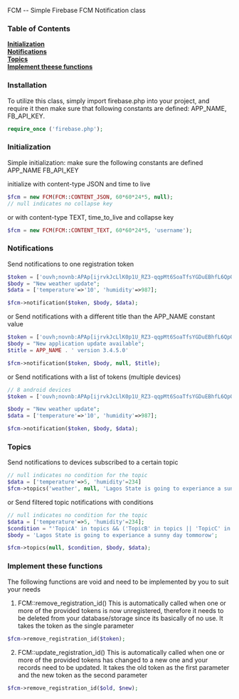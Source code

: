 FCM -- Simple Firebase FCM Notification class

### Table of Contents
**[Initialization](#initialization)**  
**[Notifications](#notification)**  
**[Topics](#topics)**  
**[Implement theese functions](#implement-these-functions)**

### Installation
To utilize this class, simply import firebase.php into your project, and require it then make sure that following constants are defined: APP_NAME, FB_API_KEY.

```php
require_once ('firebase.php');
```

### Initialization
Simple initialization: make sure the following constants are defined APP_NAME FB_API_KEY

initialize with content-type JSON and time to live
```php
$fcm = new FCM(FCM::CONTENT_JSON, 60*60*24*5, null);
// null indicates no collapse key
```

or with content-type TEXT, time_to_live and collapse key

```php
$fcm = new FCM(FCM::CONTENT_TEXT, 60*60*24*5, 'username');
```
### Notifications

Send notifications to one registration token
```php
$token = ['ouvh;novnb:APAp[ijrvkJcLlK0p1U_RZ3-qqpMt6SoaTfsYGDuEBhfL6QpOMQpRGU09tI10xSuSwcIfmqQOvCVfpJMx_0jpovjevn;evetBW2Ro4V'];
$body = "New weather update";
$data = ['temperature'=>'10', 'humidity'=>987];

$fcm->notification($token, $body, $data);
```

or Send notifications with a different title than the APP_NAME constant value
```php
$token = ['ouvh;novnb:APAp[ijrvkJcLlK0p1U_RZ3-qqpMt6SoaTfsYGDuEBhfL6QpOMQpRGU09tI10xSuSwcIfmqQOvCVfpJMx_0jpovjevn;evetBW2Ro4V'];
$body = "New application update available";
$title = APP_NAME . ' version 3.4.5.0'

$fcm->notification($token, $body, null, $title);
```

or Send notifications with a list of tokens (multiple devices)
```php
// 8 android devices
$token = ['ouvh;novnb:APAp[ijrvkJcLlK0p1U_RZ3-qqpMt6SoaTfsYGDuEBhfL6QpOMQpRGU09tI10xSuSwcIfmqQOvCVfpJMx_0jpovjevn;evetBW2Ro4V', 'ouvh;novnb:APAp[ijrvkJcLlK0p1U_RZ3-qqpMt6SoaTfsYGDuEBhfL6QpOMQpRGU09tI10xSuSwcIfmqQOvCVfpJMx_0jpovjevn;evetBW2Ro4V', 'ouvh;novnb:APAp[ijrvkJcLlK0p1U_RZ3-qqpMt6SoaTfsYGDuEBhfL6QpOMQpRGU09tI10xSuSwcIfmqQOvCVfpJMx_0jpovjevn;evetBW2Ro4V', 'ouvh;novnb:APAp[ijrvkJcLlK0p1U_RZ3-qqpMt6SoaTfsYGDuEBhfL6QpOMQpRGU09tI10xSuSwcIfmqQOvCVfpJMx_0jpovjevn;evetBW2Ro4V', 'ouvh;novnb:APAp[ijrvkJcLlK0p1U_RZ3-qqpMt6SoaTfsYGDuEBhfL6QpOMQpRGU09tI10xSuSwcIfmqQOvCVfpJMx_0jpovjevn;evetBW2Ro4V', 'ouvh;novnb:APAp[ijrvkJcLlK0p1U_RZ3-qqpMt6SoaTfsYGDuEBhfL6QpOMQpRGU09tI10xSuSwcIfmqQOvCVfpJMx_0jpovjevn;evetBW2Ro4V', 'ouvh;novnb:APAp[ijrvkJcLlK0p1U_RZ3-qqpMt6SoaTfsYGDuEBhfL6QpOMQpRGU09tI10xSuSwcIfmqQOvCVfpJMx_0jpovjevn;evetBW2Ro4V', 'ouvh;novnb:APAp[ijrvkJcLlK0p1U_RZ3-qqpMt6SoaTfsYGDuEBhfL6QpOMQpRGU09tI10xSuSwcIfmqQOvCVfpJMx_0jpovjevn;evetBW2Ro4V'];

$body = "New weather update";
$data = ['temperature'=>'10', 'humidity'=>987];

$fcm->notification($token, $body, $data);
```

### Topics

Send notifications to devices subscribed to a certain topic
```php
// null indicates no condition for the topic
$data = ['temperature'=>5, 'humidity'=234]
$fcm->topics('weather', null, 'Lagos State is going to experiance a sunny day tommorow', $data);
```

or Send filtered topic notifications with conditions
```php
// null indicates no condition for the topic
$data = ['temperature'=>5, 'humidity'=234];
$condition = "'TopicA' in topics && ('TopicB' in topics || 'TopicC' in topics)";
$body = 'Lagos State is going to experiance a sunny day tommorow';

$fcm->topics(null, $condition, $body, $data);
```
### Implement these functions
The following functions are void and need to be implemented by you to suit your needs

1. FCM::remove_registration_id()
    This is automatically called when one or more of the provided tokens is now unregistered, therefore it needs to be deleted from your database/storage since its basically of no use. It takes the token as the single parameter
```php
$fcm->remove_registration_id($token);
```
2. FCM::update_registration_id()
    This is automatically called when one or more of the provided tokens has changed to a new one and your records need to be updated. It takes the old token as the first parameter and the new token as the second parameter
```php
$fcm->remove_registration_id($old, $new);
```
